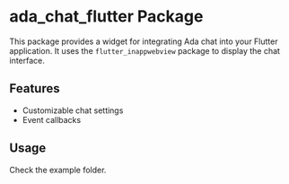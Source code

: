 # ada_chat_flutter Package

This package provides a widget for integrating Ada chat into your Flutter application. 
It uses the `flutter_inappwebview` package to display the chat interface.

## Features

- Customizable chat settings
- Event callbacks

## Usage

Check the example folder.